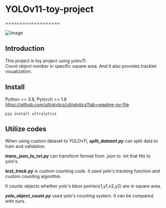# YOLOv11-toy-project
===================
  
  ![Image](https://github.com/user-attachments/assets/ae8d8427-bfaf-498c-8100-f2e1821ec229)

<!-- Failed to upload "count_car.gif" -->

## Introduction
This project is toy project using yolov11.   
Count object number in specific square area.
And it also provides tracklet visualization.    

## Install
Python >= 3.8, Pytorch >= 1.8    
https://github.com/ultralytics/ultralytics?tab=readme-ov-file
```
pip install ultralytics
```    
## Utilize codes
When using custom dataset to YOLOv11, ***split_dataset.py*** can split data to train and validation.    
   
***trans_json_to_txt.py*** can transform format from .json to .txt that fits to yolo's. 
   
***test_track.py*** is custom counting code. it used yolo's tracking function and custom counting algorithm.    
   
It counts objects whether yolo's bbox points(x1,y1,x2,y2) are in square area.    
   
***yolo_object_count.py*** used yolo's counting system. It can be compared with ours.    
